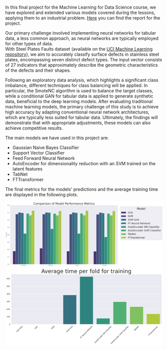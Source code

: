 In this final project for the Machine Learning for Data Science course, we have explored and extended various models 
covered during the lessons, applying them to an industrial problem. [Here](https://github.com/dariogemo/UNIVR-machinelearning/blob/main/requirements.txt)
you can find the report for the project.

Our primary challenge involved implementing neural 
networks for tabular data, a less common approach, as neural networks are typically employed for other types of data.  
With Steel Plates Faults dataset (available on the [UCI Machine Learning repository](https://archive.ics.uci.edu/dataset/198/steel+plates+faults)), 
we aim to accurately classify surface defects in stainless steel plates, encompassing seven distinct defect types. 
The input vector consists of 27 indicators that approximately describe the geometric characteristics of the defects and 
their shapes. 

Following an exploratory data analysis, which highlights a significant class imbalance, different 
techniques for class balancing will be applied. In particular, the SmoteNC algorithm is used to balance the target 
classes, while a conditional GAN for tabular data is applied to generate synthetic data, beneficial to the deep learning
models. After evaluating traditional machine learning models, the primary challenge of this study is to achieve high 
accuracy by adapting conventional neural network architectures, which are typically less suited for tabular data. 
Ultimately, the findings will demonstrate that with appropriate adjustments, these models can also achieve competitive
results.

The main models we have used in this project are:
- Gaussian Naive Bayes Classifier
- Support Vector Classifier
- Feed Forward Neural Network
- AutoEncoder for dimensionality reduction with an SVM trained on the latent features
- TabNet
- FTTransformer

The final metrics for the models' predictions and the average training time are displayed in the following plots.

<img src="Plots/metrics.png" width="825"/>

<img src="Plots/time.png" width="825"/>
